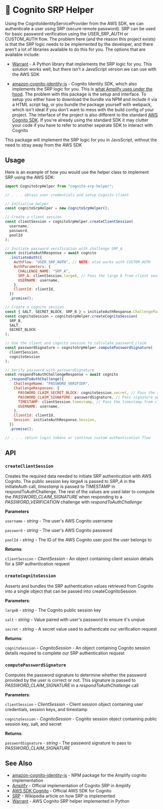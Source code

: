 # 🔐 Cognito SRP Helper

Using the CognitoIdentityServiceProvider from the AWS SDK, we can authenticate a user using SRP (secure remote password). SRP can be used for basic password verification using the USER_SRP_AUTH or CUSTOM_AUTH flow. The problem here (and the reason this project exists) is that the SRP logic needs to be implemented by the developer, and there aren't a lot of libraries available to do this for you. The options that are available include:

- [Warrant](https://github.com/capless/warrant) - A Python library that implements the SRP logic for you. This solution works well, but there isn't a JavaScript version we can use with the AWS SDK

- [amazon-cognito-identity-js](https://www.npmjs.com/package/amazon-cognito-identity-js) - Cognito Identity SDK, which also implements the SRP logic for you. This is [what Amplify uses under the hood](https://github.com/aws-amplify/amplify-js/tree/main/packages/amazon-cognito-identity-js). The problem with this package is the setup and interface. To setup you either have to download the bundle via NPM and include it via a HTML script tag, or you bundle the package yourself with webpack, which isn't ideal if you don't want to mess with the build config of your project. The interface of the project is also different to the standard [AWS Cognito SDK](https://docs.aws.amazon.com/cognito-user-identity-pools/latest/APIReference/API_Operations.html). If you're already using the standard SDK it may clutter your code if you have to refer to another seperate SDK to interact with Cognito

This package will implement the SRP logic for you in JavsScript, without the need to stray away from the AWS SDK

## Usage

Here is an example of how you would use the helper class to implement SRP using the AWS SDK:

```js
import CognitoSrpHelper from "cognito-srp-helper";

// . . . obtain user credentials and setup Cognito client

// Initialise helper
const cognitoSrpHelper = new CognitoSrpHelper();

// Create a client session
const clientSession = cognitoSrpHelper.createClientSession(
  username,
  password,
  poolId
);

// Initiate password verification with challenge SRP_A
const initiateAuthResponse = await cognito
  .initiateAuth({
    AuthFlow: "USER_SRP_AUTH", // NOTE: also works with CUSTOM_AUTH
    AuthParameters: {
      CHALLENGE_NAME: "SRP_A",
      SRP_A: clientSession.largeA, // Pass the large A from client session
      USERNAME: username,
    },
    ClientId: clientId,
  })
  .promise();

// Create a cognito session
const { SALT, SECRET_BLOCK, SRP_B } = initiateAuthResponse.ChallengeParameters;
const cognitoSession = cognitoSrpHelper.createCognitoSession(
  SRP_B,
  SALT,
  SECRET_BLOCK
);

// Use the client and cognito session to calculate password claim
const passwordSignature = cognitoSrpHelper.computePasswordSignature(
  clientSession,
  cognitoSession
);

// Verify password with passwordSignature
const respondToAuthChallengeResponse = await cognito
  .respondToAuthChallenge({
    ChallengeName: "PASSWORD_VERIFIER",
    ChallengeResponses: {
      PASSWORD_CLAIM_SECRET_BLOCK: cognitoSession.secret, // Pass the secret from cogntio session
      PASSWORD_CLAIM_SIGNATURE: passwordSignature, // Pass signature we calculated before
      TIMESTAMP: clientSession.timestamp, // Pass the timestamp from client session
      USERNAME: username,
    },
    ClientId: clientId,
    Session: initiateAuthResponse.Session,
  })
  .promise();

// . . . return login tokens or continue custom authentication flow
```

## API

### `createClientSession`

Creates the required data needed to initiate SRP authentication with AWS Cognito. The public session key _largeA_ is passed to _SRP_A_ in the initiateAuth call, _timestamp_ is passed to TIMESTAMP in respondToAuthChallenge. The rest of the values are used later to compute the _PASSWORD_CLAIM_SIGNATURE_ when responding to a _PASSWORD_VERIFICATION_ challenge with _respondToAuthChallenge_

**Parameters**

`username` - _string_ - The user's AWS Cognito username

`password` - _string_ - The user's AWS Cognito password

`poolId` - _string_ - The ID of the AWS Cognito user pool the user belongs to

**Returns**:

`clientSession` - _ClientSession_ - An object containing client session details for a SRP authentication request

### `createCognitoSession`

Asserts and bundles the SRP authentication values retrieved from Cognito into a single object that can be passed into createCognitoSession

**Parameters**:

`largeB` - _string_ - The Cognito public session key

`salt` - _string_ - Value paired with user's password to ensure it's unqiue

`secret` - _string_ - A secret value used to authenticate our verification request

**Returns**:

`cognitoSession` - _CognitoSession_ - An object containing Cognito session details required to complete our SRP authentication request

### `computePasswordSignature`

Computes the password signature to determine whether the password provided by the user is correct or not. This signature is passed to _PASSWORD_CLAIM_SIGNATURE_ in a _respondToAuthChallenge_ call

**Parameters**:

`clientSession` - _ClientSession_ - Client session object containing user credentials, session keys, and timestamp

`cognitoSession` - _CognitoSession_ - Cognito session object containing public session key, salt, and secret

**Returns**:

`passwordSignature` - _string_ - The password signature to pass to _PASSWORD_CLAIM_SIGNATURE_

## See Also

- [amazon-cognito-identity-js](https://www.npmjs.com/package/amazon-cognito-identity-js) - NPM package for the Amplify cognito implementation
- [Amplify](https://github.com/aws-amplify/amplify-js) - Official implementation of Cognito SRP in Amplify
- [AWS SDK Cognito](https://docs.aws.amazon.com/cognito-user-identity-pools/latest/APIReference/API_Operations.html) - Official AWS SDK for Cognito
- [SRP](https://en.wikipedia.org/wiki/Secure_Remote_Password_protocol) - Wikipedia article on how SRP is implemented
- [Warrant](https://github.com/capless/warrant) - AWS Cognito SRP helper implemented in Python
